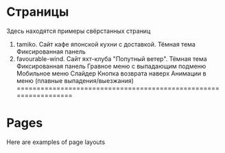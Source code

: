 # Страницы
Здесь находятся примеры свёрстанных страниц
1. tamiko. Сайт кафе японской кухни с доставкой.
	Тёмная тема
	Фиксированная панель
2. favourable-wind. Сайт яхт-клуба "Попутный ветер".
	Тёмная тема
	Фиксированная панель
	Гравное меню с выпадающим подменю
	Мобильное меню
	Слайдер
	Кнопка возврата наверх
	Анимации в меню (плавные выпадения/выезжания)
=================================================================
# Pages
Here are examples of page layouts

